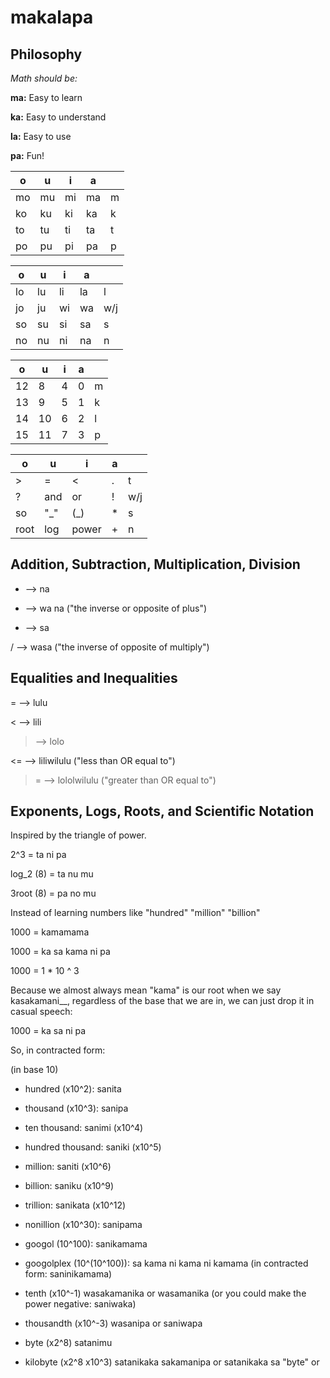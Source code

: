 # makalapa

## Philosophy

_Math should be:_

**ma:** Easy to learn

**ka:** Easy to understand

**la:** Easy to use

**pa:** Fun!




|o|u|i|a||
|-|-|-|-|-|
|mo|mu|mi|ma|m|
|ko|ku|ki|ka|k|
|to|tu|ti|ta|t|
|po|pu|pi|pa|p|

|o|u|i|a||
|-|-|-|-|-|
|lo|lu|li|la|l|
|jo|ju|wi|wa|w/j|
|so|su|si|sa|s|
|no|nu|ni|na|n|




|o|u|i|a||
|-|-|-|-|-|
|12|8|4|0|m|
|13|9|5|1|k|
|14|10|6|2|l|
|15|11|7|3|p|

|o|u|i|a||
|-|-|-|-|-|
|>|=|<|.|t|
|?|and|or|!|w/j|
|so|"_"|(_)|*|s|
|root|log|power|+|n|

## Addition, Subtraction, Multiplication, Division

+ --> na

- --> wa na ("the inverse or opposite of plus")

* --> sa

/ --> wasa ("the inverse of opposite of multiply")


## Equalities and Inequalities

= --> lulu

< --> lili

> --> lolo

<= --> liliwilulu ("less than OR equal to")

>= --> lololwilulu ("greater than OR equal to")

## Exponents, Logs, Roots, and Scientific Notation

Inspired by the triangle of power.

2^3 = ta ni pa

log_2 (8) = ta nu mu

3root (8) = pa no mu

Instead of learning numbers like "hundred" "million" "billion"

1000 = kamamama

1000 = ka sa kama ni pa

1000 = 1 * 10 ^ 3 

Because we almost always mean "kama" is our root when we say kasakamani__, regardless of the base that we are in, we can just drop it in casual speech:

1000 = ka sa ni pa

So, in contracted form:

(in base 10)

* hundred (x10^2): sanita  
* thousand (x10^3): sanipa 
* ten thousand: sanimi (x10^4)
* hundred thousand: saniki (x10^5)
* million: saniti (x10^6)
* billion: saniku (x10^9)
* trillion: sanikata (x10^12) 
* nonillion (x10^30): sanipama
* googol (10^100): sanikamama
* googolplex (10^(10^100)): sa kama ni kama ni kamama (in contracted form: saninikamama)

* tenth (x10^-1) wasakamanika or wasamanika (or you could make the power negative: saniwaka)
* thousandth (x10^-3) wasanipa or saniwapa

* byte (x2^8) satanimu
* kilobyte (x2^8 x10^3) satanikaka sakamanipa or satanikaka sa "byte" or 


